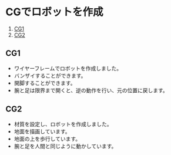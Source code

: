# CGでロボットを作成

1. [CG1](#CG1)
2. [CG2](#CG2)

## CG1
- ワイヤーフレームでロボットを作成しました。
- バンザイすることができます。
- 開脚することができます。
- 腕と足は限界まで開くと、逆の動作を行い、元の位置に戻します。

## CG2
- 材質を設定し、ロボットを作成しました。
- 地面を描画しています。
- 地面の上を歩行しています。
- 腕と足を人間と同じように動かしています。
